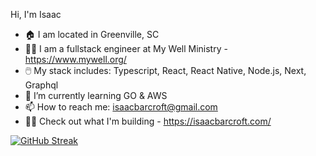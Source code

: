  Hi, I'm Isaac

- 🏠 I am located in Greenville, SC
- 👨‍💻 I am a fullstack engineer at My Well Ministry - https://www.mywell.org/
- 🖱️ My stack includes: Typescript, React, React Native, Node.js, Next, Graphql 
- 🌱 I’m currently learning GO & AWS
- 📫 How to reach me: isaacbarcroft@gmail.com
- 👷‍♂️ Check out what I'm building - https://isaacbarcroft.com/




[![GitHub Streak](https://streak-stats.demolab.com?user=isaacbarcroft&theme=vue-dark&hide_border=true&sideNums=F890E7&border=0BD3D3&stroke=0BD3D3&fire=FFFFFF&ring=F890E7&currStreakNum=0BD3D3&currStreakLabel=0BD3D3&background=0A0C10&sideLabels=0BD3D3&dates=0BD3D3)](https://git.io/streak-stats)       


